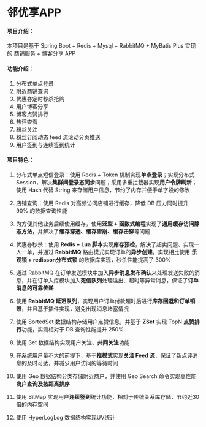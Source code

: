 # 邻优享APP



#### 项目介绍：

本项目是基于 Spring Boot + Redis + Mysql + RabbitMQ + MyBatis Plus 实现的 商铺服务 + 博客分享 APP



#### 功能介绍：

1. 分布式单点登录
2. 附近商铺查询
3. 优惠券定时秒杀抢购
4. 用户博客分享
5. 博客点赞排行
6. 热评查看
7. 粉丝关注
8. 粉丝订阅动态 feed 流滚动分页推送
9. 用户签到与连续签到统计



#### 项目特色：

1. 分布式单点短信登录：使用 Redis + Token 机制实现**单点登录**；实现分布式 Session，解决**集群间登录态同步**问题；采用多重拦截器实现**用户令牌刷新**；使用 Hash 代替 String 来存储用户信息，节约了内存并便于单字段的修改

2. 店铺查询：使用 Redis 对高频访问店铺进行缓存，降低 DB 压力同时提升 90% 的数据查询性能
3. 为方便其他业务后续使用缓存，使用**泛型 + 函数式编程**实现了**通用缓存访问静态方法**，并解决了**缓存穿透、缓存雪崩、缓存击穿**等问题

4. 优惠券秒杀：使用 **Redis + Lua 脚本**实现**库存预检**，解决了超卖问题、实现一人一单，并通过 **RabbitMQ** 路由模式实现订单的**异步创建**。实现相比使用 **乐观锁 + redisson分布式锁** 的数据库实现，秒杀性能提高了 300%

5. 通过 RabbitMQ 在订单发送模块中加入**异步消息发布确认**来处理发送失败的消息，并在订单入库模块加入**死信队列**处理溢出、超时等异常消息，保证了**订单消息的可靠传递**

6. 使用 **RabbitMQ 延迟队列**，实现用户订单付款超时后进行**库存回退和订单销毁**，并且基于插件实现，避免出现消息堵塞情况

7. 使用 SortedSet 数据结构存储用户点赞信息，并基于 **ZSet** 实现 TopN **点赞排行**功能，实测相对于 DB 查询性能提升 250%

8. 使用 Set 数据结构实现用户关注、**共同关注**功能

9. 在系统用户量不大的前提下，基于**推模式**实现**关注 Feed 流**，保证了新点评消息的及时可达，并减少用户访问的等待时间

10. 使用 Geo 数据结构分类存储附近商户，并使用 Geo Search 命令实现高性能**商户查询及按距离排序**
11. 使用 BitMap 实现用户**连续签到**统计功能，相对于传统关系库存储，节约近30倍的内存空间
12. 使用 HyperLogLog 数据结构实现UV统计




